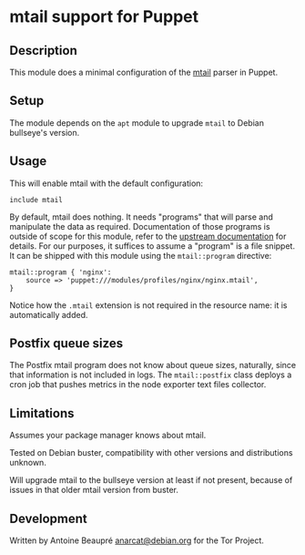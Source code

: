 mtail support for Puppet
========================

Description
-----------

This module does a minimal configuration of the [mtail][] parser in
Puppet.

[mtail]: https://github.com/google/mtail/

Setup
-----

The module depends on the `apt` module to upgrade `mtail` to Debian
bullseye's version.

Usage
-----

This will enable mtail with the default configuration:

    include mtail

By default, mtail does nothing. It needs "programs" that will parse
and manipulate the data as required. Documentation of those programs
is outside of scope for this module, refer to the [upstream
documentation][] for details. For our purposes, it suffices to assume
a "program" is a file snippet. It can be shipped with this module
using the `mtail::program` directive:

    mtail::program { 'nginx':
        source => 'puppet:///modules/profiles/nginx/nginx.mtail',
    }

[upstream documentation]: https://google.github.io/mtail/

Notice how the `.mtail` extension is not required in the resource
name: it is automatically added.

Postfix queue sizes
---------------------

The Postfix mtail program does not know about queue sizes, naturally,
since that information is not included in logs. The `mtail::postfix`
class deploys a cron job that pushes metrics in the node exporter text
files collector.

Limitations
-----------

Assumes your package manager knows about mtail.

Tested on Debian buster, compatibility with other versions and
distributions unknown.

Will upgrade mtail to the bullseye version at least if not present,
because of issues in that older mtail version from buster.

Development
-----------

Written by Antoine Beaupré <anarcat@debian.org> for the Tor Project.
